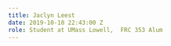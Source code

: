 ```yaml
---
title: Jaclyn Leest
date: 2019-10-10 22:43:00 Z
role: Student at UMass Lowell,  FRC 353 Alum
---
```


